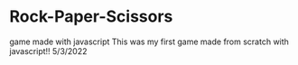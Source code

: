 # Rock-Paper-Scissors
 game made with javascript 
 This was my first game made from scratch with javascript!!
 5/3/2022